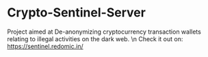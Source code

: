 ﻿# Crypto-Sentinel-Server

Project aimed at De-anonymizing cryptocurrency transaction wallets relating to illegal activities on the dark web. \n
Check it out on: https://sentinel.redomic.in/
